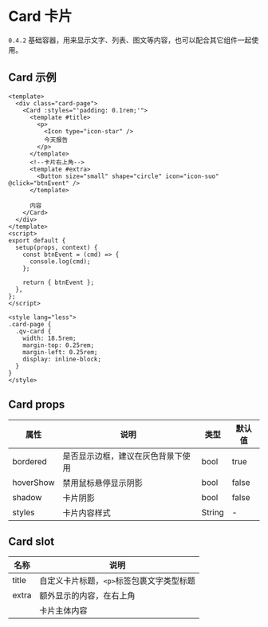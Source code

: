# Card 卡片

`0.4.2` 基础容器，用来显示文字、列表、图文等内容，也可以配合其它组件一起使用。

## Card 示例

<CodeRun auto editable>

```vue
<template>
  <div class="card-page">
    <Card :styles="'padding: 0.1rem;'">
      <template #title>
        <p>
          <Icon type="icon-star" />
          今天报告
        </p>
      </template>
      <!--卡片右上角-->
      <template #extra>
        <Button size="small" shape="circle" icon="icon-suo" @click="btnEvent" />
      </template>

      内容
    </Card>
  </div>
</template>
<script>
export default {
  setup(props, context) {
    const btnEvent = (cmd) => {
      console.log(cmd);
    };

    return { btnEvent };
  },
};
</script>

<style lang="less">
.card-page {
  .qv-card {
    width: 18.5rem;
    margin-top: 0.25rem;
    margin-left: 0.25rem;
    display: inline-block;
  }
}
</style>
```

</CodeRun>

## Card props

| 属性      | 说明                               | 类型   | 默认值 |
| --------- | ---------------------------------- | ------ | ------ |
| bordered  | 是否显示边框，建议在灰色背景下使用 | bool   | true   |
| hoverShow | 禁用鼠标悬停显示阴影               | bool   | false  |
| shadow    | 卡片阴影                           | bool   | false  |
| styles    | 卡片内容样式                       | String | -      |

## Card slot

| 名称  | 说明                                      |
| ----- | ----------------------------------------- |
| title | 自定义卡片标题，`<p>`标签包裹文字类型标题 |
| extra | 额外显示的内容，在右上角                  |
|       | 卡片主体内容                              |
